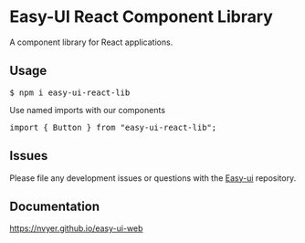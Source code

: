 # Easy-UI React Component Library

A component library for React applications.

## Usage

<pre>
$ npm i easy-ui-react-lib
</pre>

Use named imports with our components

<pre>
import { Button } from "easy-ui-react-lib";
</pre>

## Issues

Please file any development issues or questions with the [Easy-ui](https://github.com/aca-dec-2020/ui-lib) repository.

## Documentation 

https://nvyer.github.io/easy-ui-web
